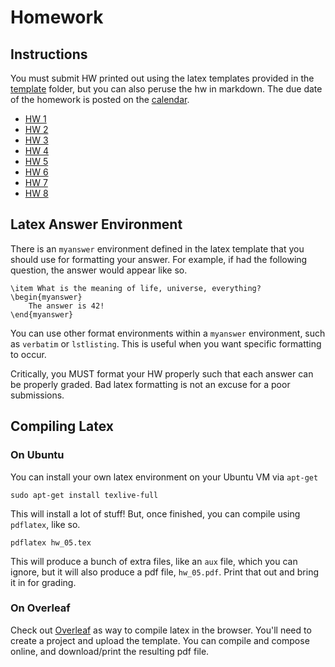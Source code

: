 # Homework


## Instructions

You must submit HW printed out using the latex templates provided in the
[template](templates) folder, but you can also peruse the hw in markdown. The
due date of the homework is posted on the [calendar](calendar.md).

- [HW 1](hw_01.md)
- [HW 2](hw_02.md)
- [HW 3](hw_03.md)
- [HW 4](hw_04.md)
- [HW 5](hw_05.md)
- [HW 6](hw_06.md)
- [HW 7](hw_07.md)
- [HW 8](hw_08.md)

## Latex Answer Environment

There is an `myanswer` environment defined in the latex template that you should
use for formatting your answer. For example, if had the following question, the
answer would appear like so.

```{.latex}
\item What is the meaning of life, universe, everything?
\begin{myanswer}
    The answer is 42!
\end{myanswer}
```

You can use other format environments within a `myanswer` environment, such as
`verbatim` or `lstlisting`. This is useful when you want specific formatting to
occur.

Critically, you MUST format your HW properly such that each answer can be
properly graded. Bad latex formatting is not an excuse for a poor submissions.

## Compiling Latex 

### On Ubuntu

You can install your own latex environment on your Ubuntu VM via `apt-get`

```
sudo apt-get install texlive-full
```

This will install a lot of stuff! But, once finished, you can compile using
`pdflatex`, like so. 

```
pdflatex hw_05.tex
```

This will produce a bunch of extra files, like an `aux` file, which you can
ignore, but it will also produce a pdf file, `hw_05.pdf`. Print that out and
bring it in for grading.

### On Overleaf

Check out [Overleaf](https://overleaf.com) as way to compile latex in the
browser. You'll need to create a project and upload the template. You can
compile and compose online, and download/print the resulting pdf file.






